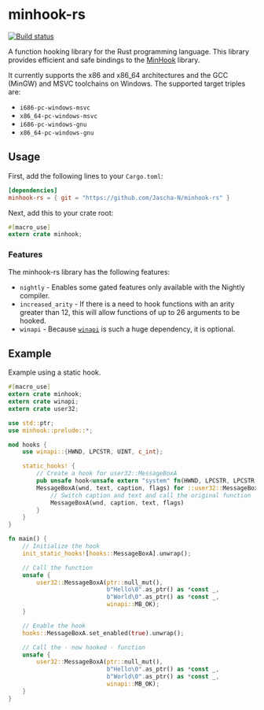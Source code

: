 # minhook-rs

[![Build status](https://ci.appveyor.com/api/projects/status/e7yg48n0835hy9b6?svg=true)](https://ci.appveyor.com/project/Jascha-N/minhook-rs)

A function hooking library for the Rust programming language. This library provides efficient and safe bindings to the
[MinHook](https://github.com/TsudaKageyu/minhook) library.

It currently supports the x86 and x86_64 architectures and the GCC (MinGW) and MSVC toolchains on Windows.
The supported target triples are:
- `i686-pc-windows-msvc`
- `x86_64-pc-windows-msvc`
- `i686-pc-windows-gnu`
- `x86_64-pc-windows-gnu`

## Usage
First, add the following lines to your `Cargo.toml`:

```toml
[dependencies]
minhook-rs = { git = "https://github.com/Jascha-N/minhook-rs" }
```

Next, add this to your crate root:

```rust
#[macro_use]
extern crate minhook;
```

### Features
The minhook-rs library has the following features:
- `nightly`         - Enables some gated features only available with the Nightly compiler.
- `increased_arity` - If there is a need to hook functions with an arity greater than 12, this will allow functions of up to 26 arguments to be hooked.
- `winapi`          - Because [`winapi`](https://github.com/retep998/winapi-rs) is such a huge dependency, it is optional.

## Example

Example using a static hook.

```rust
#[macro_use]
extern crate minhook;
extern crate winapi;
extern crate user32;

use std::ptr;
use minhook::prelude::*;

mod hooks {
	use winapi::{HWND, LPCSTR, UINT, c_int};

	static_hooks! {
		// Create a hook for user32::MessageBoxA
		pub unsafe hook<unsafe extern "system" fn(HWND, LPCSTR, LPCSTR, UINT) -> c_int>
		MessageBoxA(wnd, text, caption, flags) for ::user32::MessageBoxA {
			// Switch caption and text and call the original function
			MessageBoxA(wnd, caption, text, flags)
		}
	}
}

fn main() {
	// Initialize the hook
    init_static_hooks![hooks::MessageBoxA].unwrap();

	// Call the function
	unsafe {
		user32::MessageBoxA(ptr::null_mut(),
				        	b"Hello\0".as_ptr() as *const _,
							b"World\0".as_ptr() as *const _,
							winapi::MB_OK);
	}

	// Enable the hook
    hooks::MessageBoxA.set_enabled(true).unwrap();

	// Call the - now hooked - function
	unsafe {
		user32::MessageBoxA(ptr::null_mut(),
							b"Hello\0".as_ptr() as *const _,
							b"World\0".as_ptr() as *const _,
							winapi::MB_OK);
	}
}
```
